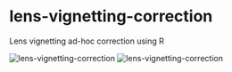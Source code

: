 # lens-vignetting-correction
Lens vignetting ad-hoc correction using R

![lens-vignetting-correction](/sceneuncorrected.png)
![lens-vignetting-correction](/scenecorrected.png)
